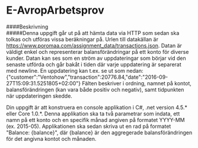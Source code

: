# E-AvropArbetsprov   
   
####Beskrivning    
#####Denna uppgift går ut på att hämta data via HTTP som sedan ska tolkas och utföras vissa beräkningar på. Urlen till datakällan
är https://www.poromaa.com/assignment_data/transactions.json. Datan är väldigt enkel och representerar balansförändringar på
ett konto för diverse kunder. Datan kan ses som en ström av uppdateringar som börjar vid den senaste utförda och går bakåt i
tiden där varje uppdatering är separerat med newline. En uppdatering kan t.ex. se ut som nedan:
{"customer":"Ventohow","transaction":20776.84,"date":"2016-09-27T15:09:31.5251805+02:00"}
Fälten beskriver i ordning, namnet på kontot, balansförändringen (kan vara både positiv och negativ), samt tidpunkten när
uppdateringen skedde.
   
Din uppgift är att konstruera en console applikation i C#, .net version 4.5.* eller Core 1.0.*. Denna applikation ska ta två
parametrar som indata, ett namn på ett konto och en specifik månad angiven på formatet YYYY-MM (ex. 2015-05). Applikationen
ska sedan skriva ut en rad på formatet "Balance: {balance}", där {balance} är den aggregerade balansförändringen för det
angivna kontot och månaden.
